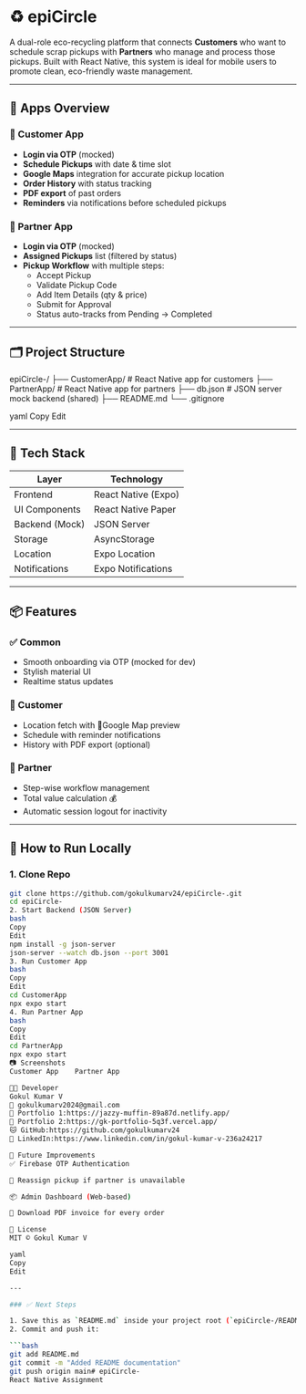# ♻️ epiCircle

A dual-role eco-recycling platform that connects **Customers** who want to schedule scrap pickups with **Partners** who manage and process those pickups. Built with React Native, this system is ideal for mobile users to promote clean, eco-friendly waste management.

---

## 📱 Apps Overview

### 👤 Customer App
- **Login via OTP** (mocked)
- **Schedule Pickups** with date & time slot
- **Google Maps** integration for accurate pickup location
- **Order History** with status tracking
- **PDF export** of past orders
- **Reminders** via notifications before scheduled pickups

### 👷 Partner App
- **Login via OTP** (mocked)
- **Assigned Pickups** list (filtered by status)
- **Pickup Workflow** with multiple steps:
  - Accept Pickup
  - Validate Pickup Code
  - Add Item Details (qty & price)
  - Submit for Approval
  - Status auto-tracks from Pending → Completed

---

## 🗂 Project Structure

epiCircle-/
├── CustomerApp/ # React Native app for customers
├── PartnerApp/ # React Native app for partners
├── db.json # JSON server mock backend (shared)
├── README.md
└── .gitignore

yaml
Copy
Edit

---

## 🚀 Tech Stack

| Layer         | Technology                 |
|---------------|-----------------------------|
| Frontend      | React Native (Expo)        |
| UI Components | React Native Paper         |
| Backend (Mock)| JSON Server                |
| Storage       | AsyncStorage               |
| Location      | Expo Location              |
| Notifications| Expo Notifications         |

---

## 📦 Features

### ✅ Common
- Smooth onboarding via OTP (mocked for dev)
- Stylish material UI
- Realtime status updates

### 👤 Customer
- Location fetch with 📍Google Map preview
- Schedule with reminder notifications
- History with PDF export (optional)

### 👷 Partner
- Step-wise workflow management
- Total value calculation 💰
- Automatic session logout for inactivity

---

## 🧪 How to Run Locally

### 1. Clone Repo

```bash
git clone https://github.com/gokulkumarv24/epiCircle-.git
cd epiCircle-
2. Start Backend (JSON Server)
bash
Copy
Edit
npm install -g json-server
json-server --watch db.json --port 3001
3. Run Customer App
bash
Copy
Edit
cd CustomerApp
npx expo start
4. Run Partner App
bash
Copy
Edit
cd PartnerApp
npx expo start
📷 Screenshots
Customer App	Partner App

👨‍💻 Developer
Gokul Kumar V
📧 gokulkumarv2024@gmail.com
🔗 Portfolio 1:https://jazzy-muffin-89a87d.netlify.app/
🔗 Portfolio 2:https://gk-portfolio-5q3f.vercel.app/
🐱 GitHub:https://github.com/gokulkumarv24
💼 LinkedIn:https://www.linkedin.com/in/gokul-kumar-v-236a24217

📌 Future Improvements
✅ Firebase OTP Authentication

🔄 Reassign pickup if partner is unavailable

📦 Admin Dashboard (Web-based)

🧾 Download PDF invoice for every order

📃 License
MIT © Gokul Kumar V

yaml
Copy
Edit

---

### ✅ Next Steps

1. Save this as `README.md` inside your project root (`epiCircle-/README.md`)
2. Commit and push it:

```bash
git add README.md
git commit -m "Added README documentation"
git push origin main# epiCircle-
React Native Assignment
